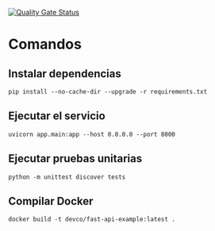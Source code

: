 [![Quality Gate Status](https://sonarcloud.io/api/project_badges/measure?project=RomanFastApi&metric=alert_status)](https://sonarcloud.io/summary/new_code?id=RomanFastApi)


# Comandos
## Instalar dependencias
`pip install --no-cache-dir --upgrade -r requirements.txt`
## Ejecutar el servicio
`uvicorn app.main:app --host 0.0.0.0 --port 8000`
## Ejecutar pruebas unitarias
`python -m unittest discover tests`
## Compilar Docker
`docker build -t devco/fast-api-example:latest .`
